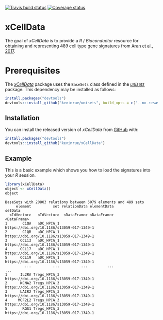 [![Travis build status](https://travis-ci.org/kevinrue/xCellData.svg?branch=master)](https://travis-ci.org/kevinrue/xCellData)
[![Coverage status](https://codecov.io/gh/kevinrue/xCellData/branch/master/graph/badge.svg)](https://codecov.io/github/kevinrue/xCellData?branch=master)

# xCellData

The goal of _xCellData_ is to provide a _R_ /
_Bioconductor_ resource for obtaining and representing 489 cell type gene signatures from [Aran et al., 2017][genomebiology_aran_add3].

# Prerequisites

The [_xCellData_](https://github.com/kevinrue/xCellData) package uses the `BaseSets` class defined in the [_unisets_](https://github.com/kevinrue/unisets) package.
This dependency may be installed as follows:

``` r
install.packages("devtools")
devtools::install_github("kevinrue/unisets", build_opts = c("--no-resave-data", "--no-manual"))
```

## Installation

You can install the released version of _xCellData_ from [GitHub](https://github.com/kevinrue/xCellData) with:

``` r
install.packages("devtools")
devtools::install_github("kevinrue/xCellData")
```

## Example

This is a basic example which shows you how to load the signatures into your _R_ session.

``` r
library(xCellData)
object <- xCellData()
object
```

```
BaseSets with 20803 relations between 5079 elements and 489 sets
     element          set relationData elementData                                   setData
  <IdVector>   <IdVector>  <DataFrame> <DataFrame>                               <DataFrame>
1       C1QA   aDC_HPCA_1                          https://doi.org/10.1186/s13059-017-1349-1
2       C1QB   aDC_HPCA_1                          https://doi.org/10.1186/s13059-017-1349-1
3      CCL13   aDC_HPCA_1                          https://doi.org/10.1186/s13059-017-1349-1
4      CCL17   aDC_HPCA_1                          https://doi.org/10.1186/s13059-017-1349-1
5      CCL19   aDC_HPCA_1                          https://doi.org/10.1186/s13059-017-1349-1
         ...          ...          ...         ...                                       ...
1      IL2RA Tregs_HPCA_3                          https://doi.org/10.1186/s13059-017-1349-1
2      KCNA2 Tregs_HPCA_3                          https://doi.org/10.1186/s13059-017-1349-1
3      LAIR2 Tregs_HPCA_3                          https://doi.org/10.1186/s13059-017-1349-1
4     MCF2L2 Tregs_HPCA_3                          https://doi.org/10.1186/s13059-017-1349-1
5       RGS1 Tregs_HPCA_3                          https://doi.org/10.1186/s13059-017-1349-1
```

[genomebiology_aran_add3]: https://genomebiology.biomedcentral.com/articles/10.1186/s13059-017-1349-1
